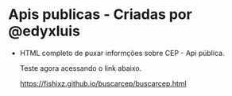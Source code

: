 # Apis publicas - Criadas por @edyxluis

- HTML completo de puxar informções sobre CEP - Api pública.

  <p>Teste agora acessando o link abaixo.</p>

  <a>https://fishixz.github.io/buscarcep/buscarcep.html</a>
